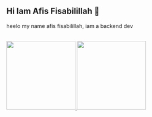 ## Hi Iam Afis Fisabilillah  👋
heelo my name afis fisabilillah, iam a backend dev
<br/>
<br/>

<a href="https://github.com/penuliscode">
  <img height="180em" src="https://github-readme-stats-eight-theta.vercel.app/api?username=AFisFisabilillah&show_icons=true&theme=algolia&include_all_commits=true&count_private=true"/>
  <img height="180em" src="https://github-readme-stats-eight-theta.vercel.app/api/top-langs/?username=AFisFisabilillah&layout=compact&layout=compact&theme=algolia"/>
</a>

<!--
**AFisFisabilillah/AFisFisabilillah** is a ✨ _special_ ✨ repository because its `README.md` (this file) appears on your GitHub profile.

Here are some ideas to get you started:

- 🔭 I’m currently working on ...
- 🌱 I’m currently learning ...
- 👯 I’m looking to collaborate on ...
- 🤔 I’m looking for help with ...
- 💬 Ask me about ...
- 📫 How to reach me: ...
- 😄 Pronouns: ...
- ⚡ Fun fact: ...
-->
